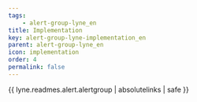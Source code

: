 ```yaml
---
tags: 
    - alert-group-lyne_en
title: Implementation
key: alert-group-lyne-implementation_en
parent: alert-group-lyne_en
icon: implementation
order: 4
permalink: false  
---
```

{{ lyne.readmes.alert.alertgroup | absolutelinks | safe }}


